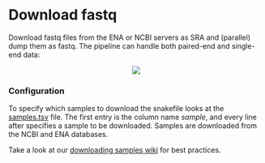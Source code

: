# Download fastq
Download fastq files from the ENA or NCBI servers as SRA and (parallel) dump them as fastq. The pipeline can handle both paired-end and single-end data:

<p align="center">
    <img src="https://raw.githubusercontent.com/vanheeringen-lab/snakemake-workflows/master/dag/download_fastq.svg?sanitize=true">
</p>

### Configuration
To specify which samples to download the snakefile looks at the [samples.tsv](https://github.com/vanheeringen-lab/snakemake-workflows/blob/master/workflows/download_fastq/samples.tsv) file. The first entry is the column name *sample*, and every line after specifies a sample to be downloaded. Samples are downloaded from the NCBI and ENA databases. 

Take a look at our [downloading samples wiki](https://github.com/vanheeringen-lab/snakemake-workflows/wiki/Downloading-samples) for best practices.
